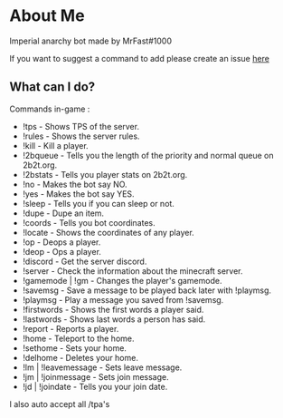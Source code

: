 # About Me

Imperial anarchy bot made by MrFast#1000

If you want to suggest a command to add please create an issue [here](https://github.com/MrFast-js/Imperial-Bot/issues)

## What can I do?

Commands in-game :
* !tps - Shows TPS of the server.
* !rules - Shows the server rules.
* !kill <player> - Kill a player.
* !2bqueue - Tells you the length of the priority and normal queue on 2b2t.org.
* !2bstats <player> - Tells you player stats on 2b2t.org.
* !no - Makes the bot say NO.
* !yes - Makes the bot say YES.
* !sleep - Tells you if you can sleep or not.
* !dupe <item> - Dupe an item.
* !coords - Tells you bot coordinates.
* !locate <player> - Shows the coordinates of any player.
* !op <player> - Deops a player.
* !deop <player> - Ops a player.
* !discord - Get the server discord.
* !server <ip> - Check the information about the minecraft server.
* !gamemode | !gm <mode> <player> - Сhanges the player's gamemode.
* !savemsg <message> - Save a message to be played back later with !playmsg.
* !playmsg - Play a message you saved from !savemsg.
* !firstwords - Shows the first words a player said.
* !lastwords - Shows last words a person has said.
* !report <player> <reason> - Reports a player.
* !home - Teleport to the home.
* !sethome - Sets your home.
* !delhome - Deletes your home.
* !lm | !leavemessage <message> - Sets leave message.
* !jm | !joinmessage <message> - Sets join message.
* !jd | !joindate - Tells you your join date.

I also auto accept all /tpa's
